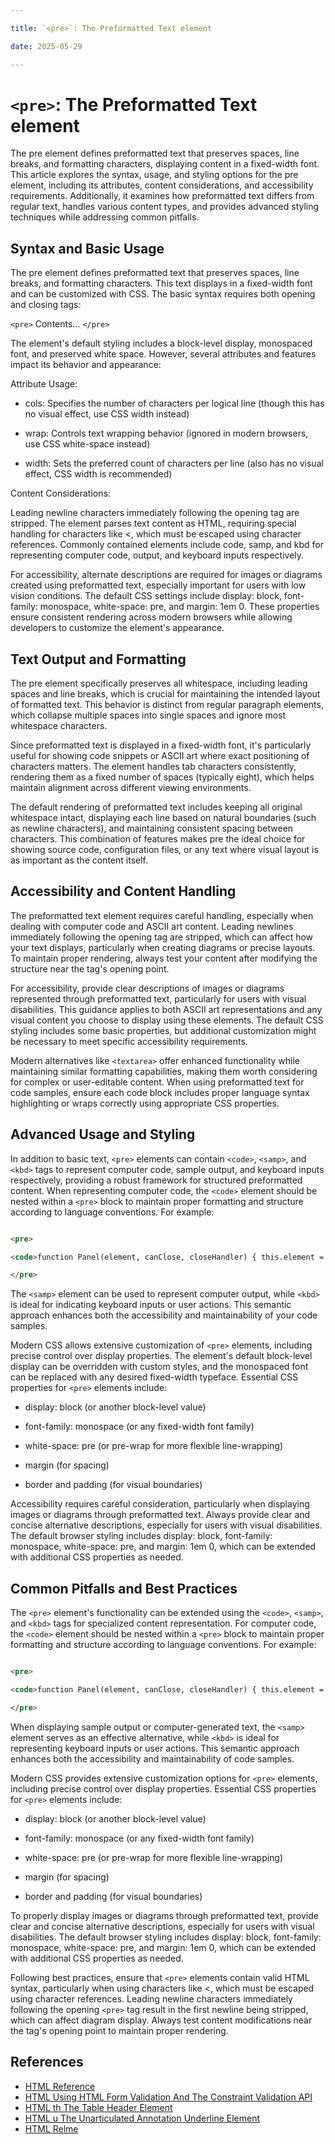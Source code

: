 ```yaml
---

title: `<pre>`: The Preformatted Text element

date: 2025-05-29

---
```



# `<pre>`: The Preformatted Text element

The pre element defines preformatted text that preserves spaces, line breaks, and formatting characters, displaying content in a fixed-width font. This article explores the syntax, usage, and styling options for the pre element, including its attributes, content considerations, and accessibility requirements. Additionally, it examines how preformatted text differs from regular text, handles various content types, and provides advanced styling techniques while addressing common pitfalls.


## Syntax and Basic Usage

The pre element defines preformatted text that preserves spaces, line breaks, and formatting characters. This text displays in a fixed-width font and can be customized with CSS. The basic syntax requires both opening and closing tags:

`<pre>` Contents... `</pre>`

The element's default styling includes a block-level display, monospaced font, and preserved white space. However, several attributes and features impact its behavior and appearance:

Attribute Usage:

- cols: Specifies the number of characters per logical line (though this has no visual effect, use CSS width instead)

- wrap: Controls text wrapping behavior (ignored in modern browsers, use CSS white-space instead)

- width: Sets the preferred count of characters per line (also has no visual effect, CSS width is recommended)

Content Considerations:

Leading newline characters immediately following the opening tag are stripped. The element parses text content as HTML, requiring special handling for characters like <, which must be escaped using character references. Commonly contained elements include code, samp, and kbd for representing computer code, output, and keyboard inputs respectively.

For accessibility, alternate descriptions are required for images or diagrams created using preformatted text, especially important for users with low vision conditions. The default CSS settings include display: block, font-family: monospace, white-space: pre, and margin: 1em 0. These properties ensure consistent rendering across modern browsers while allowing developers to customize the element's appearance.


## Text Output and Formatting

The pre element specifically preserves all whitespace, including leading spaces and line breaks, which is crucial for maintaining the intended layout of formatted text. This behavior is distinct from regular paragraph elements, which collapse multiple spaces into single spaces and ignore most whitespace characters.

Since preformatted text is displayed in a fixed-width font, it's particularly useful for showing code snippets or ASCII art where exact positioning of characters matters. The element handles tab characters consistently, rendering them as a fixed number of spaces (typically eight), which helps maintain alignment across different viewing environments.

The default rendering of preformatted text includes keeping all original whitespace intact, displaying each line based on natural boundaries (such as newline characters), and maintaining consistent spacing between characters. This combination of features makes pre the ideal choice for showing source code, configuration files, or any text where visual layout is as important as the content itself.


## Accessibility and Content Handling

The preformatted text element requires careful handling, especially when dealing with computer code and ASCII art content. Leading newlines immediately following the opening tag are stripped, which can affect how your text displays, particularly when creating diagrams or precise layouts. To maintain proper rendering, always test your content after modifying the structure near the tag's opening point.

For accessibility, provide clear descriptions of images or diagrams represented through preformatted text, particularly for users with visual disabilities. This guidance applies to both ASCII art representations and any visual content you choose to display using these elements. The default CSS styling includes some basic properties, but additional customization might be necessary to meet specific accessibility requirements.

Modern alternatives like `<textarea>` offer enhanced functionality while maintaining similar formatting capabilities, making them worth considering for complex or user-editable content. When using preformatted text for code samples, ensure each code block includes proper language syntax highlighting or wraps correctly using appropriate CSS properties.


## Advanced Usage and Styling

In addition to basic text, `<pre>` elements can contain `<code>`, `<samp>`, and `<kbd>` tags to represent computer code, sample output, and keyboard inputs respectively, providing a robust framework for structured preformatted content. When representing computer code, the `<code>` element should be nested within a `<pre>` block to maintain proper formatting and structure according to language conventions. For example:

```html

<pre>

<code>function Panel(element, canClose, closeHandler) { this.element = element; this.canClose = canClose; this.closeHandler = function () { if (closeHandler) closeHandler() }; }</code>

</pre>

```

The `<samp>` element can be used to represent computer output, while `<kbd>` is ideal for indicating keyboard inputs or user actions. This semantic approach enhances both the accessibility and maintainability of your code samples.

Modern CSS allows extensive customization of `<pre>` elements, including precise control over display properties. The element's default block-level display can be overridden with custom styles, and the monospaced font can be replaced with any desired fixed-width typeface. Essential CSS properties for `<pre>` elements include:

- display: block (or another block-level value)

- font-family: monospace (or any fixed-width font family)

- white-space: pre (or pre-wrap for more flexible line-wrapping)

- margin (for spacing)

- border and padding (for visual boundaries)

Accessibility requires careful consideration, particularly when displaying images or diagrams through preformatted text. Always provide clear and concise alternative descriptions, especially for users with visual disabilities. The default browser styling includes display: block, font-family: monospace, white-space: pre, and margin: 1em 0, which can be extended with additional CSS properties as needed.


## Common Pitfalls and Best Practices

The `<pre>` element's functionality can be extended using the `<code>`, `<samp>`, and `<kbd>` tags for specialized content representation. For computer code, the `<code>` element should be nested within a `<pre>` block to maintain proper formatting and structure according to language conventions. For example:

```html

<pre>

<code>function Panel(element, canClose, closeHandler) { this.element = element; this.canClose = canClose; this.closeHandler = function () { if (closeHandler) closeHandler() }; }</code>

</pre>

```

When displaying sample output or computer-generated text, the `<samp>` element serves as an effective alternative, while `<kbd>` is ideal for representing keyboard inputs or user actions. This semantic approach enhances both the accessibility and maintainability of code samples.

Modern CSS provides extensive customization options for `<pre>` elements, including precise control over display properties. Essential CSS properties for `<pre>` elements include:

- display: block (or another block-level value)

- font-family: monospace (or any fixed-width font family)

- white-space: pre (or pre-wrap for more flexible line-wrapping)

- margin (for spacing)

- border and padding (for visual boundaries)

To properly display images or diagrams through preformatted text, provide clear and concise alternative descriptions, especially for users with visual disabilities. The default browser styling includes display: block, font-family: monospace, white-space: pre, and margin: 1em 0, which can be extended with additional CSS properties as needed.

Following best practices, ensure that `<pre>` elements contain valid HTML syntax, particularly when using characters like <, which must be escaped using character references. Leading newline characters immediately following the opening `<pre>` tag result in the first newline being stripped, which can affect diagram display. Always test content modifications near the tag's opening point to maintain proper rendering.

## References

- [HTML Reference](https://github.com/serpuniversity/learn/blob/main/html/HTML%20Reference.md)
- [HTML Using HTML Form Validation And The Constraint Validation API](https://github.com/serpuniversity/learn/blob/main/html/HTML%20Using%20HTML%20Form%20Validation%20And%20The%20Constraint%20Validation%20API.md)
- [HTML th The Table Header Element](https://github.com/serpuniversity/learn/blob/main/html/HTML%20th%20The%20Table%20Header%20Element.md)
- [HTML u The Unarticulated Annotation Underline Element](https://github.com/serpuniversity/learn/blob/main/html/HTML%20u%20The%20Unarticulated%20Annotation%20Underline%20Element.md)
- [HTML Relme](https://github.com/serpuniversity/learn/blob/main/html/HTML%20Relme.md)